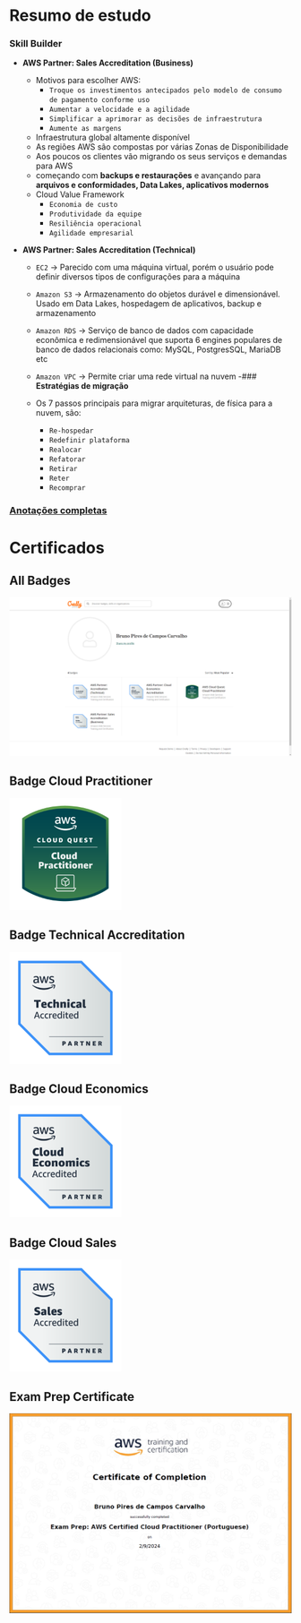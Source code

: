 # Resumo de estudo

### Skill Builder

- **AWS Partner: Sales Accreditation (Business)**
  - Motivos para escolher AWS:
    - `Troque os investimentos antecipados pelo modelo de consumo de pagamento conforme uso`
    - `Aumentar a velocidade e a agilidade`
    - `Simplificar a aprimorar as decisões de infraestrutura`
    - `Aumente as margens`
  - Infraestrutura global altamente disponível
  - As regiões AWS são compostas por várias Zonas de Disponibilidade
  - Aos poucos os clientes vão migrando os seus serviços e demandas para AWS
  - começando com **backups e restaurações** e avançando para **arquivos e conformidades, Data Lakes, aplicativos modernos**
  - Cloud Value Framework
    - `Economia de custo`
    - `Produtividade da equipe`
    - `Resiliência operacional`
    - `Agilidade empresarial`
- **AWS Partner: Sales Accreditation (Technical)**

  - `EC2` → Parecido com uma máquina virtual, porém o usuário pode definir diversos tipos de configurações para a máquina
  - `Amazon S3` → Armazenamento do objetos durável e dimensionável. Usado em Data Lakes, hospedagem de aplicativos, backup e armazenamento
  - `Amazon RDS` → Serviço de banco de dados com capacidade econômica e redimensionável que suporta 6 engines populares de banco de dados relacionais como: MySQL, PostgresSQL, MariaDB etc
  - `Amazon VPC` → Permite criar uma rede virtual na nuvem
    -### **Estratégias de migração**

  - Os 7 passos principais para migrar arquiteturas, de física para a nuvem, são:
    - `Re-hospedar`
    - `Redefinir plataforma`
    - `Realocar`
    - `Refatorar`
    - `Retirar`
    - `Reter`
    - `Recomprar`

### [Anotações completas](./resumo_estudo/skillbuilder.md)

# Certificados

## All Badges

![](certificados/all-badges.png)

## Badge Cloud Practitioner

  <img src='certificados/aws-cloud-quest-cloud-practitioner.png' width='200px' />

## Badge Technical Accreditation

<img src='certificados/aws-partner-accreditation-technical.png' width='200px' />

## Badge Cloud Economics

<img src='certificados/aws-partner-cloud-economics-accreditation.png' width='200px' />

## Badge Cloud Sales

<img src='certificados/aws-partner-sales-accreditation-business.png' width='200px' />

## Exam Prep Certificate

<img src='certificados/exam_prep.PNG' width='700px' />
